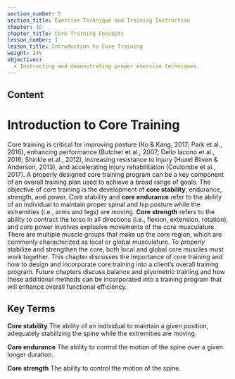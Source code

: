 ```yaml
---
section_number: 5
section_title: Exercise Technique and Training Instruction
chapter: 16
chapter_title: Core Training Concepts
lesson_number: 1
lesson_title: Introduction to Core Training
weight: 24%
objectives:
  - Instructing and demonstrating proper exercise techniques.
---
```


## Content
# Introduction to Core Training

Core training is critical for improving posture (Ko & Kang, 2017; Park et al., 2016), enhancing performance (Butcher et al., 2007; Dello Iacono et al., 2016; Shinkle et al., 2012), increasing resistance to injury (Huxel Bliven & Anderson, 2013), and accelerating injury rehabilitation (Coulombe et al., 2017). A properly designed core training program can be a key component of an overall training plan used to achieve a broad range of goals. The objective of core training is the development of **core stability**, endurance, strength, and power. Core stability and **core endurance** refer to the ability of an individual to maintain proper spinal and hip posture while the extremities (i.e., arms and legs) are moving. **Core strength** refers to the ability to contract the torso in all directions (i.e., flexion, extension, rotation), and core power involves explosive movements of the core musculature. There are multiple muscle groups that make up the core region, which are commonly characterized as local or global musculature. To properly stabilize and strengthen the core, both local and global core muscles must work together. This chapter discusses the importance of core training and how to design and incorporate core training into a client’s overall training program. Future chapters discuss balance and plyometric training and how these additional methods can be incorporated into a training program that will enhance overall functional efficiency.

## Key Terms

**Core stability**
The ability of an individual to maintain a given position, adequately stabilizing the spine while the extremities are moving.

**Core endurance**
The ability to control the motion of the spine over a given longer duration.

**Core strength**
The ability to control the motion of the spine.